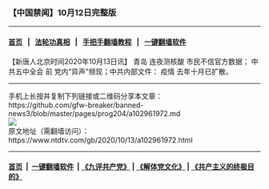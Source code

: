 ### 【中国禁闻】10月12日完整版
------------------------

#### [首页](https://github.com/gfw-breaker/banned-news3/blob/master/README.md) &nbsp;&nbsp;|&nbsp;&nbsp; [法轮功真相](https://github.com/begood0513/basic/blob/master/README.md)  &nbsp;&nbsp;|&nbsp;&nbsp; [手把手翻墙教程](https://github.com/gfw-breaker/guides/wiki)  &nbsp;&nbsp;|&nbsp;&nbsp; [一键翻墙软件](https://github.com/gfw-breaker/nogfw/blob/master/README.md)  



<div><div class="post_content" itemprop="articleBody">
 <p>
  【新唐人北京时间2020年10月13日讯】
  <ok href="https://www.ntdtv.com/gb/青岛.htm">
   青岛
  </ok>
  连夜测核酸 市民不信官方数据；
  <ok href="https://www.ntdtv.com/gb/中共五中全会.htm">
   中共五中全会
  </ok>
  前 党内“异声”频现；中共内部文件：
  <ok href="https://www.ntdtv.com/gb/疫情.htm">
   疫情
  </ok>
  去年十月已扩散。
 </p>
 <div class="single_ad">
 </div>
</div>
</div>
<hr/>
手机上长按并复制下列链接或二维码分享本文章：<br/>
https://github.com/gfw-breaker/banned-news3/blob/master/pages/prog204/a102961972.md <br/>
<a href='https://github.com/gfw-breaker/banned-news3/blob/master/pages/prog204/a102961972.md'><img src='https://github.com/gfw-breaker/banned-news3/blob/master/pages/prog204/a102961972.md.png'/></a> <br/>
原文地址（需翻墙访问）：https://www.ntdtv.com/gb/2020/10/13/a102961972.html


------------------------
#### [首页](https://github.com/gfw-breaker/banned-news3/blob/master/README.md) &nbsp;|&nbsp; [一键翻墙软件](https://github.com/gfw-breaker/nogfw/blob/master/README.md) &nbsp;| [《九评共产党》](https://github.com/gfw-breaker/9ping.md/blob/master/README.md#九评之一评共产党是什么) | [《解体党文化》](https://github.com/gfw-breaker/jtdwh.md/blob/master/README.md) | [《共产主义的终极目的》](https://github.com/gfw-breaker/gczydzjmd.md/blob/master/README.md)


<img src='http://gfw-breaker.win/banned-news3/pages/prog204/a102961972.md' width='0px' height='0px'/>